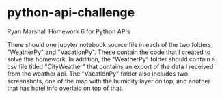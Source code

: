 # python-api-challenge
Ryan Marshall Homework 6 for Python APIs

There should one jupyter notebook source file in each of the two folders: "WeatherPy" and "VacationPy". These contain the code that I created to solve this homework. In addition, the "WeatherPy" folder should contain a csv file titled "CityWeather" that contains an export of the data I received from the weather api. The "VacationPy" folder also includes two screenshots, one of the map with the humidity layer on top, and another that has hotel info overlaid on top of that.